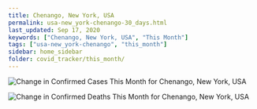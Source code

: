 ```yaml
---
title: Chenango, New York, USA
permalink: usa-new_york-chenango-30_days.html
last_updated: Sep 17, 2020
keywords: ["Chenango, New York, USA", "This Month"]
tags: ["usa-new_york-chenango", "this_month"]
sidebar: home_sidebar
folder: covid_tracker/this_month/
---
```


![Change in Confirmed Cases This Month for Chenango, New York, USA](images/graphs/usa-new_york-chenango-delta_confirmed-30_days_graph.png)

![Change in Confirmed Deaths This Month for Chenango, New York, USA](images/graphs/usa-new_york-chenango-delta_deaths-30_days_graph.png)
